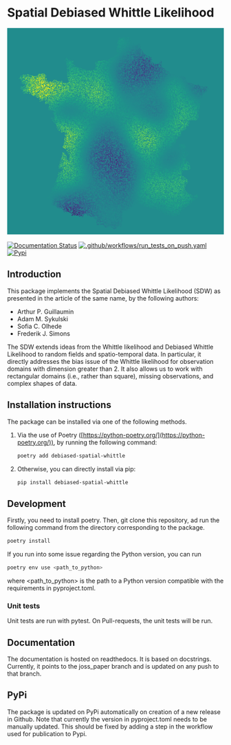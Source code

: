 # Spatial Debiased Whittle Likelihood

![Image](logo.png)

[![Documentation Status](https://readthedocs.org/projects/debiased-spatial-whittle/badge/?version=latest)](https://debiased-spatial-whittle.readthedocs.io/en/latest/?badge=latest)
[![.github/workflows/run_tests_on_push.yaml](https://github.com/arthurBarthe/debiased-spatial-whittle/actions/workflows/run_tests_on_push.yaml/badge.svg)](https://github.com/arthurBarthe/debiased-spatial-whittle/actions/workflows/run_tests_on_push.yaml)
[![Pypi](https://github.com/arthurBarthe/debiased-spatial-whittle/actions/workflows/pypi.yml/badge.svg)](https://github.com/arthurBarthe/debiased-spatial-whittle/actions/workflows/pypi.yml)

## Introduction

This package implements the Spatial Debiased Whittle Likelihood (SDW) as presented in the article of the same name, by the following authors:

- Arthur P. Guillaumin
- Adam M. Sykulski
- Sofia C. Olhede
- Frederik J. Simons

The SDW extends ideas from the Whittle likelihood and Debiased Whittle Likelihood to random fields and spatio-temporal data. In particular, it directly addresses the bias issue of the Whittle likelihood for observation domains with dimension greater than 2. It also allows us to work with rectangular domains (i.e., rather than square), missing observations, and complex shapes of data.

## Installation instructions

The package can be installed via one of the following methods.

1. Via the use of Poetry ([https://python-poetry.org/](https://python-poetry.org/)), by running the following command:

   ```bash
   poetry add debiased-spatial-whittle
   ```

2. Otherwise, you can directly install via pip:

    ```bash
    pip install debiased-spatial-whittle
    ```

## Development

Firstly, you need to install poetry. Then, git clone this repository, ad run the following command from
the directory corresponding to the package.

   ```bash
   poetry install
   ```

If you run into some issue regarding the Python version, you can run
   ```bash
   poetry env use <path_to_python>
   ```
where <path_to_python> is the path to a Python version compatible with the requirements in pyproject.toml.

### Unit tests
Unit tests are run with pytest. On Pull-requests, the unit tests will be 
run.

## Documentation
The documentation is hosted on readthedocs. It is based on docstrings.
Currently, it points to the joss_paper branch and is updated on any push to that branch.

## PyPi
The package is updated on PyPi automatically on creation of a new 
release in Github. Note that currently the version in pyproject.toml
needs to be manually updated. This should be fixed by adding
a step in the workflow used for publication to Pypi.